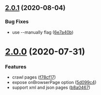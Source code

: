 ## [2.0.1](https://github.com/egoist/presite/compare/v2.0.0...v2.0.1) (2020-08-04)


### Bug Fixes

* use --manually flag ([6e7a40b](https://github.com/egoist/presite/commit/6e7a40beebdf8bc940f3aca8ac1d99ed59c17402))



# [2.0.0](https://github.com/egoist/presite/compare/v1.0.0...v2.0.0) (2020-07-31)


### Features

* crawl pages ([f78cf17](https://github.com/egoist/presite/commit/f78cf17ec1e8f2d937f79da452105f4967c99859))
* expose onBrowserPage option ([5d099c4](https://github.com/egoist/presite/commit/5d099c4b8ab1ea345920a7ee7e22f2ba50c33c53))
* support xml and json pages ([b8a0467](https://github.com/egoist/presite/commit/b8a046747a042b8effcd137b77a1f17bb2dedfc2))



